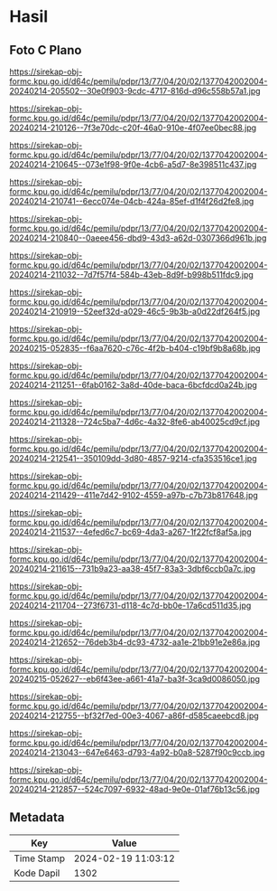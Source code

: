# Hasil

## Foto C Plano

https://sirekap-obj-formc.kpu.go.id/d64c/pemilu/pdpr/13/77/04/20/02/1377042002004-20240214-205502--30e0f903-9cdc-4717-816d-d96c558b57a1.jpg

https://sirekap-obj-formc.kpu.go.id/d64c/pemilu/pdpr/13/77/04/20/02/1377042002004-20240214-210126--7f3e70dc-c20f-46a0-910e-4f07ee0bec88.jpg

https://sirekap-obj-formc.kpu.go.id/d64c/pemilu/pdpr/13/77/04/20/02/1377042002004-20240214-210645--073e1f98-9f0e-4cb6-a5d7-8e398511c437.jpg

https://sirekap-obj-formc.kpu.go.id/d64c/pemilu/pdpr/13/77/04/20/02/1377042002004-20240214-210741--6ecc074e-04cb-424a-85ef-d1f4f26d2fe8.jpg

https://sirekap-obj-formc.kpu.go.id/d64c/pemilu/pdpr/13/77/04/20/02/1377042002004-20240214-210840--0aeee456-dbd9-43d3-a62d-0307366d961b.jpg

https://sirekap-obj-formc.kpu.go.id/d64c/pemilu/pdpr/13/77/04/20/02/1377042002004-20240214-211032--7d7f57f4-584b-43eb-8d9f-b998b511fdc9.jpg

https://sirekap-obj-formc.kpu.go.id/d64c/pemilu/pdpr/13/77/04/20/02/1377042002004-20240214-210919--52eef32d-a029-46c5-9b3b-a0d22df264f5.jpg

https://sirekap-obj-formc.kpu.go.id/d64c/pemilu/pdpr/13/77/04/20/02/1377042002004-20240215-052835--f6aa7620-c76c-4f2b-b404-c19bf9b8a68b.jpg

https://sirekap-obj-formc.kpu.go.id/d64c/pemilu/pdpr/13/77/04/20/02/1377042002004-20240214-211251--6fab0162-3a8d-40de-baca-6bcfdcd0a24b.jpg

https://sirekap-obj-formc.kpu.go.id/d64c/pemilu/pdpr/13/77/04/20/02/1377042002004-20240214-211328--724c5ba7-4d6c-4a32-8fe6-ab40025cd9cf.jpg

https://sirekap-obj-formc.kpu.go.id/d64c/pemilu/pdpr/13/77/04/20/02/1377042002004-20240214-212541--350109dd-3d80-4857-9214-cfa353516ce1.jpg

https://sirekap-obj-formc.kpu.go.id/d64c/pemilu/pdpr/13/77/04/20/02/1377042002004-20240214-211429--411e7d42-9102-4559-a97b-c7b73b817648.jpg

https://sirekap-obj-formc.kpu.go.id/d64c/pemilu/pdpr/13/77/04/20/02/1377042002004-20240214-211537--4efed6c7-bc69-4da3-a267-1f22fcf8af5a.jpg

https://sirekap-obj-formc.kpu.go.id/d64c/pemilu/pdpr/13/77/04/20/02/1377042002004-20240214-211615--731b9a23-aa38-45f7-83a3-3dbf6ccb0a7c.jpg

https://sirekap-obj-formc.kpu.go.id/d64c/pemilu/pdpr/13/77/04/20/02/1377042002004-20240214-211704--273f6731-d118-4c7d-bb0e-17a6cd511d35.jpg

https://sirekap-obj-formc.kpu.go.id/d64c/pemilu/pdpr/13/77/04/20/02/1377042002004-20240214-212652--76deb3b4-dc93-4732-aa1e-21bb91e2e86a.jpg

https://sirekap-obj-formc.kpu.go.id/d64c/pemilu/pdpr/13/77/04/20/02/1377042002004-20240215-052627--eb6f43ee-a661-41a7-ba3f-3ca9d0086050.jpg

https://sirekap-obj-formc.kpu.go.id/d64c/pemilu/pdpr/13/77/04/20/02/1377042002004-20240214-212755--bf32f7ed-00e3-4067-a86f-d585caeebcd8.jpg

https://sirekap-obj-formc.kpu.go.id/d64c/pemilu/pdpr/13/77/04/20/02/1377042002004-20240214-213043--647e6463-d793-4a92-b0a8-5287f90c9ccb.jpg

https://sirekap-obj-formc.kpu.go.id/d64c/pemilu/pdpr/13/77/04/20/02/1377042002004-20240214-212857--524c7097-6932-48ad-9e0e-01af76b13c56.jpg


## Metadata

| Key        | Value               |
| ---------- | ------------------- |
| Time Stamp | 2024-02-19 11:03:12 |
| Kode Dapil | 1302                |



